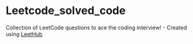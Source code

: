 # Leetcode_solved_code
Collection of LeetCode questions to ace the coding interview! - Created using [LeetHub](https://github.com/QasimWani/LeetHub)
